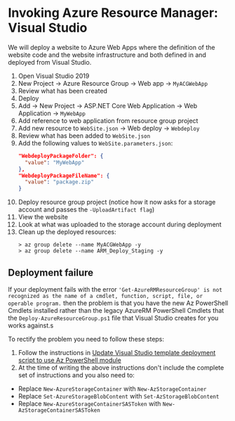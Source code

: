 # Invoking Azure Resource Manager: Visual Studio

We will deploy a website to Azure Web Apps where the definition of the website code and the website infrastructure and both defined in and deployed from Visual Studio.

1. Open Visual Studio 2019
2. New Project -> Azure Resource Group -> Web app -> `MyACGWebApp`
3. Review what has been created
4. Deploy
4. Add -> New Project -> ASP.NET Core Web Application -> Web Application -> `MyWebApp`
5. Add reference to web application from resource group project
6. Add new resource to `WebSite.json` -> Web deploy -> `Webdeploy`
7. Review what has been added to `WebSite.json`
8. Add the following values to `WebSite.parameters.json`:
    ```json
    "WebdeployPackageFolder": {
      "value": "MyWebApp"
    },
    "WebdeployPackageFileName": {
      "value": "package.zip"
    }
    ```
9. Deploy resource group project (notice how it now asks for a storage account and passes the `-UploadArtifact flag`)
10. View the website
11. Look at what was uploaded to the storage account during deployment
12. Clean up the deployed resources:
    ```
    > az group delete --name MyACGWebApp -y
    > az group delete --name ARM_Deploy_Staging -y
    ```

## Deployment failure

If your deployment fails with the error `'Get-AzureRMResourceGroup' is not recognized as the name of a cmdlet, function, script, file, or operable program.` then the problem is that you have the new Az PowerShell Cmdlets installed rather than the legacy AzureRM PowerShell Cmdlets that the `Deploy-AzureResourceGroup.ps1` file that Visual Studio creates for you works against.s

To rectify the problem you need to follow these steps:

1. Follow the instructions in [Update Visual Studio template deployment script to use Az PowerShell module](https://docs.microsoft.com/en-us/azure/azure-resource-manager/templates/update-visual-studio-deployment-script)
2. At the time of writing the above instructions don't include the complete set of instructions and you also need to:
  * Replace `New-AzureStorageContainer` with `New-AzStorageContainer`
  * Replace `Set-AzureStorageBlobContent` with `Set-AzStorageBlobContent`
  * Replace `New-AzureStorageContainerSASToken` with `New-AzStorageContainerSASToken`
